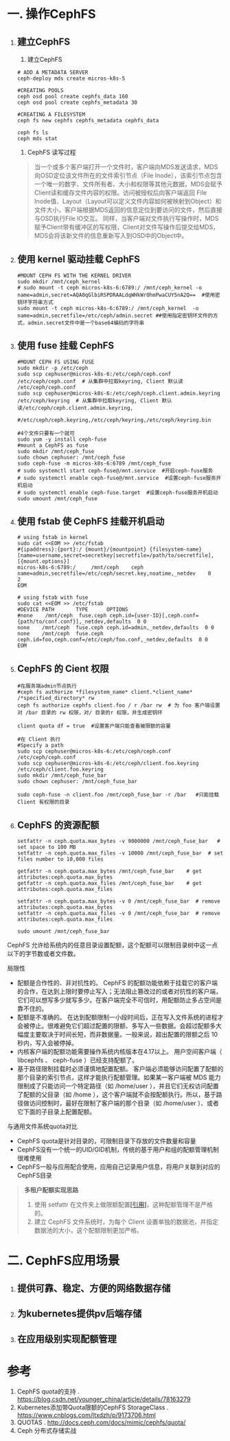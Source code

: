# 一. 操作CephFS
1. ## 建立CephFS
	1. 建立CephFS  
	```
	# ADD A METADATA SERVER
	ceph-deploy mds create micros-k8s-5

	#CREATING POOLS
	ceph osd pool create cephfs_data 160
	ceph osd pool create cephfs_metadata 30

	#CREATING A FILESYSTEM
	ceph fs new cephfs cephfs_metadata cephfs_data

	ceph fs ls
	ceph mds stat	
	```

	1. CephFS 读写过程 
  	
	> 当一个或多个客户端打开一个文件时，客户端向MDS发送请求，MDS向OSD定位该文件所在的文件索引节点（File Inode），该索引节点包含一个唯一的数字、文件所有者、大小和权限等其他元数据，MDS会赋予Client读和缓存文件内容的权限。访问被授权后向客户端返回 File Inode值、Layout（Layout可以定义文件内容如何被映射到Object）和文件大小，客户端根据MDS返回的信息定位到要访问的文件，然后直接与OSD执行File IO交互。
	> 同样，当客户端对文件执行写操作时，MDS赋予Client带有缓冲区的写权限，Client对文件写操作后提交给MDS，MDS会将该新文件的信息重新写入到OSD中的Object中。
	
1. ## 使用 kernel 驱动挂载 CephFS
	```
	#MOUNT CEPH FS WITH THE KERNEL DRIVER
	sudo mkdir /mnt/ceph_kernel
	# sudo mount -t ceph micros-k8s-6:6789:/ /mnt/ceph_kernel -o name=admin,secret=AQA0qGlbiRSPDRAALdqWHkWrOhmPwaCUY5nA2Q==  #使用密钥环字符串方式
	sudo mount -t ceph micros-k8s-6:6789:/ /mnt/ceph_kernel  -o name=admin,secretfile=/etc/ceph/admin.secret ##使用指定密钥环文件的方式，admin.secret文件中是一个base64编码的字符串
	```
1. ## 使用 fuse 挂载 CephFS
	```
	#MOUNT CEPH FS USING FUSE
	sudo mkdir -p /etc/ceph
	sudo scp cephuser@micros-k8s-6:/etc/ceph/ceph.conf /etc/ceph/ceph.conf  # 从集群中拉取keyring, Client 默认读 /etc/ceph/ceph.conf 
	sudo scp cephuser@micros-k8s-6:/etc/ceph/ceph.client.admin.keyring /etc/ceph/keyring  # 从集群中拉取keyring, Client 默认读/etc/ceph/ceph.client.admin.keyring,
																				#/etc/ceph/ceph.keyring,/etc/ceph/keyring,/etc/ceph/keyring.bin
																				#4个文件只要有一个就可
	sudo yum -y install ceph-fuse
	#mount a CephFS as fuse 
	sudo mkdir /mnt/ceph_fuse
	sudo chown cephuser: /mnt/ceph_fuse
	sudo ceph-fuse -m micros-k8s-6:6789 /mnt/ceph_fuse
	# sudo systemctl start ceph-fuse@/mnt.service  #开启ceph-fuse服务
	# sudo systemctl enable ceph-fuse@/mnt.service  #设置ceph-fuse服务开机启动
	# sudo systemctl enable ceph-fuse.target  #设置ceph-fuse服务开机启动
	sudo umount /mnt/ceph_fuse
	```
1. ## 使用 fstab 使 CephFS 挂载开机启动
	```
	# using fstab in kernel
	sudo cat <<EOM >> /etc/fstab
	#{ipaddress}:{port}:/ {mount}/{mountpoint} {filesystem-name}     [name=username,secret=secretkey|secretfile=/path/to/secretfile],[{mount.options}]
	micros-k8s-6:6789:/     /mnt/ceph    ceph    name=admin,secretfile=/etc/ceph/secret.key,noatime,_netdev    0       2
	EOM

	# using fstab with fuse
	sudo cat <<EOM >> /etc/fstab
	#DEVICE PATH       TYPE      OPTIONS
	#none    /mnt/ceph  fuse.ceph ceph.id={user-ID}[,ceph.conf={path/to/conf.conf}],_netdev,defaults  0 0
	none    /mnt/ceph  fuse.ceph ceph.id=admin,_netdev,defaults  0 0
	none    /mnt/ceph  fuse.ceph ceph.id=foo,ceph.conf=/etc/ceph/foo.conf,_netdev,defaults  0 0
	EOM
	```

1. ## CephFS 的 Cient 权限
	```
	#在服务端admin节点执行
	#ceph fs authorize *filesystem_name* client.*client_name* /*specified_directory* rw
	ceph fs authorize cephfs client.foo / r /bar rw  # 为 foo 客户端设置对 /bar 目录的 rw 权限，对/ 目录的r 权限，并生成密钥环

	client quota df = true  #设置客户端只能查看被限额的容量

	#在 Client 执行
	#Specify a path
	sudo scp cephuser@micros-k8s-6:/etc/ceph/ceph.conf /etc/ceph/ceph.conf 
	sudo scp cephuser@micros-k8s-6:/etc/ceph/client.foo.keyring /etc/ceph/client.foo.keyring 
	sudo mkdir /mnt/ceph_fuse_bar
	sudo chown cephuser: /mnt/ceph_fuse_bar

	sudo ceph-fuse -n client.foo /mnt/ceph_fuse_bar -r /bar   #只能挂载 Client 有权限的目录 
	```

1. ## CephFS 的资源配额
	```
	setfattr -n ceph.quota.max_bytes -v 9000000 /mnt/ceph_fuse_bar   # set space to 100 MB
	setfattr -n ceph.quota.max_files -v 10000 /mnt/ceph_fuse_bar  # set files number to 10,000 files

	getfattr -n ceph.quota.max_bytes /mnt/ceph_fuse_bar    # get attributes:ceph.quota.max_bytes
	getfattr -n ceph.quota.max_files /mnt/ceph_fuse_bar    # get attributes:ceph.quota.max_files

	setfattr -n ceph.quota.max_bytes -v 0 /mnt/ceph_fuse_bar  # remove attributes:ceph.quota.max_bytes
	setfattr -n ceph.quota.max_files -v 0 /mnt/ceph_fuse_bar  # remove attributes:ceph.quota.max_files

	sudo umount /mnt/ceph_fuse_bar
	```

CephFS 允许给系统内的任意目录设置配额，这个配额可以限制目录树中这一点以下的字节数或者文件数。

局限性
 - 配额是合作性的、非对抗性的。 CephFS 的配额功能依赖于挂载它的客户端的合作，在达到上限时要停止写入；无法阻止篡改过的或者对抗性的客户端，它们可以想写多少就写多少。在客户端完全不可信时，用配额防止多占空间是靠不住的。
 - 配额是不准确的。 在达到配额限制一小段时间后，正在写入文件系统的进程才会被停止。很难避免它们超过配置的限额、多写入一些数据。会超过配额多大幅度主要取决于时间长短，而非数据量。一般来说，超出配置的限额之后 10 秒内，写入会被停掉。
 - 内核客户端的配额功能需要操作系统内核版本在4.17以上。 用户空间客户端（ libcephfs 、 ceph-fuse ）已经支持配额了。
 - 基于路径限制挂载时必须谨慎地配置配额。 客户端必须能够访问配置了配额的那个目录的索引节点，这样才能执行配额管理。如果某一客户端被 MDS 能力限制成了只能访问一个特定路径（如 /home/user ），并且它们无权访问配置了配额的父目录（如 /home ），这个客户端就不会按配额执行。所以，基于路径做访问控制时，最好在限制了客户端的那个目录（如 /home/user ）、或者它下面的子目录上配置配额。

与通用文件系统quota对比
 - CephFS quota是针对目录的，可限制目录下存放的文件数量和容量
 - CephFS没有一个统一的UID/GID机制，传统的基于用户和组的配额管理机制很难使用
 - CephFS一般与应用配合使用，应用自己记录用户信息，将用户关联到对应的CephFS目录


> **多租户配额实现思路**
>  1. 使用 setfattr 在文件夹上做限额配置[[引用]](http://docs.ceph.com/docs/mimic/cephfs/quota/)，这种配额管理不是严格的。
>  1. 建立 CephFS 文件系统时，为每个 Client 设置单独的数据池，并指定数据池的大小，这个配额限制更加严格。

# 二. CephFS应用场景
1. ## 提供可靠、稳定、方便的网络数据存储

1. ## 为kubernetes提供pv后端存储
1. ## 在应用级别实现配额管理


# 参考
1. CephFS quota的支持 . https://blog.csdn.net/younger_china/article/details/78163279
1. Kubernetes添加带Quota限额的CephFS StorageClass . https://www.cnblogs.com/ltxdzh/p/9173706.html
1. QUOTAS . http://docs.ceph.com/docs/mimic/cephfs/quota/
1. Ceph 分布式存储实战